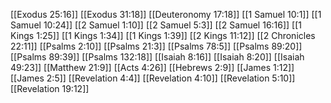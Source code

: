 [[Exodus 25:16]]
[[Exodus 31:18]]
[[Deuteronomy 17:18]]
[[1 Samuel 10:1]]
[[1 Samuel 10:24]]
[[2 Samuel 1:10]]
[[2 Samuel 5:3]]
[[2 Samuel 16:16]]
[[1 Kings 1:25]]
[[1 Kings 1:34]]
[[1 Kings 1:39]]
[[2 Kings 11:12]]
[[2 Chronicles 22:11]]
[[Psalms 2:10]]
[[Psalms 21:3]]
[[Psalms 78:5]]
[[Psalms 89:20]]
[[Psalms 89:39]]
[[Psalms 132:18]]
[[Isaiah 8:16]]
[[Isaiah 8:20]]
[[Isaiah 49:23]]
[[Matthew 21:9]]
[[Acts 4:26]]
[[Hebrews 2:9]]
[[James 1:12]]
[[James 2:5]]
[[Revelation 4:4]]
[[Revelation 4:10]]
[[Revelation 5:10]]
[[Revelation 19:12]]
